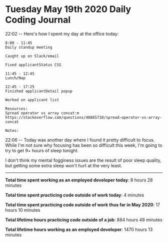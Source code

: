 # Tuesday May 19th 2020 Daily Coding Journal

22:02 -- Here's how I spent my day at the office today:
```
8:00 - 11:45
Daily standup meeting

Caught up on Slack/email

Fixed applicantStatus CSS 
 
11:45 - 12:45
Lunch/Nap

12:45 - 17:25
Finished applicantDetail popup

Worked on applicant list

Resources:
Spread operator vs array concat:m 
https://stackoverflow.com/questions/48865710/spread-operator-vs-array-concat

Notes: 
```
22:06 -- Today was another day where I found it pretty difficult to focus. While I'm not sure why focusing has been so difficult this week, I'm going to try to get 9+ hours of sleep tonight.

I don't think my mental fogginess issues are the result of poor sleep quality, but getting some extra sleep won't hurt at the very least.
___
**Total time spent working as an employed developer today**: 8 hours 28 minutes

**Total time spent practicing code outside of work today**: 4 minutes

**Total time spent practicing code outside of work thus far in May 2020**: 17 hours 10 minutes

**Total lifetime hours practicing code outside of a job**: 884 hours 48 minutes

**Total lifetime hours working as an employed developer**: 1470 hours 13 minutes